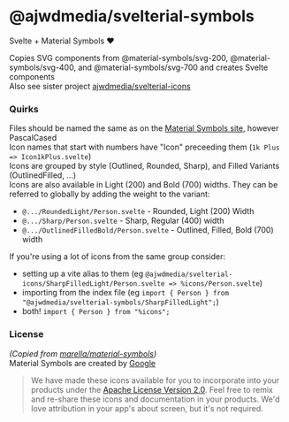 # @ajwdmedia/svelterial-symbols

Svelte + Material Symbols ❤️  

Copies SVG components from @material-symbols/svg-200, @material-symbols/svg-400, and @material-symbols/svg-700 and creates Svelte components  
Also see sister project [ajwdmedia/svelterial-icons](https://github.com/ajwdmedia/svelterial-icons)

### Quirks
Files should be named the same as on the [Material Symbols site](https://fonts.google.com/icons?icon.set=Material+Symbols), however PascalCased  
Icon names that start with numbers have "Icon" preceeding them (`1k Plus => Icon1kPlus.svelte`)  
Icons are grouped by style (Outlined, Rounded, Sharp), and Filled Variants (OutlinedFilled, ...)  
Icons are also available in Light (200) and Bold (700) widths. They can be referred to globally by adding the weight to the variant:  
 - `@.../RoundedLight/Person.svelte` - Rounded, Light (200) Width
 - `@.../Sharp/Person.svelte` - Sharp, Regular (400) width
 - `@.../OutlinedFilledBold/Person.svelte` - Outlined, Filled, Bold (700) width

If you're using a lot of icons from the same group consider:
  - setting up a vite alias to them (eg `@ajwdmedia/svelterial-icons/SharpFilledLight/Person.svelte => %icons/Person.svelte`)  
  - importing from the index file (eg `import { Person } from "@ajwdmedia/svelterial-symbols/SharpFilledLight";`)  
  - both! `import { Person } from "%icons";`

### License
*(Copied from [marella/material-symbols](https://github.com/marella/material-symbols))*   
Material Symbols are created by [Google](https://github.com/google/material-design-icons#license)
>We have made these icons available for you to incorporate into your products under the [Apache License Version 2.0](https://github.com/marella/material-symbols/blob/main/svg/400/LICENSE). Feel free to remix and re-share these icons and documentation in your products. We'd love attribution in your app's about screen, but it's not required.
